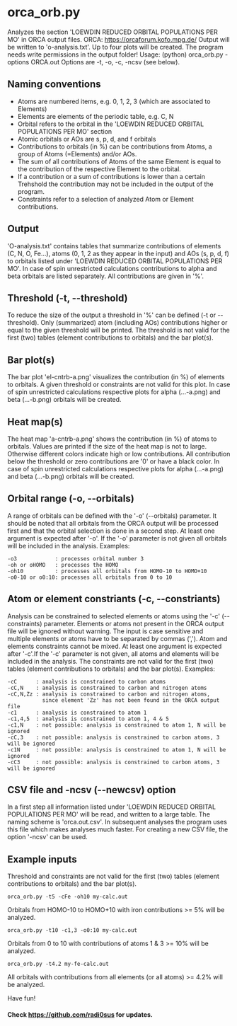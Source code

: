 orca_orb.py 
===========

Analyzes the section 'LOEWDIN REDUCED ORBITAL POPULATIONS PER MO' in ORCA output files.
ORCA: https://orcaforum.kofo.mpg.de/
Output will be written to 'o-analysis.txt'. Up to four plots will be created.
The program needs write permissions in the output folder!
Usage:
    (python) orca_orb.py -options ORCA.out
Options are -t, -o, -c, -ncsv (see below).

Naming conventions
------------------
* Atoms are numbered items, e.g. 0, 1, 2, 3 (which are associated to Elements)
* Elements are elements of the periodic table, e.g. C, N
* Orbital refers to the orbital in the 'LOEWDIN REDUCED ORBITAL POPULATIONS PER MO' section
* Atomic orbitals or AOs are s, p, d, and f orbitals
* Contributions to orbitals (in %) can be contributions from Atoms, a group of Atoms (=Elements) 
  and/or AOs. 
* The sum of all contributions of Atoms of the same Element is equal to the contribution of the respective 
  Element to the orbital.
* If a contribution or a sum of contributions is lower than a certain Trehshold the contribution may
  not be included in the output of the program.
* Constraints refer to a selection of analyzed Atom or Element contributions.

Output
------
'O-analysis.txt' contains tables that summarize contributions of elements (C, N, O, Fe...), 
atoms (0, 1, 2 as they appear in the input) and AOs (s, p, d, f) to orbitals listed under 
'LOEWDIN REDUCED ORBITAL POPULATIONS PER MO'. In case of spin unrestricted calculations 
contributions to alpha and beta orbitals are listed separately. All contributions are given in '%'.

Threshold (-t, --threshold)
---------------------------
To reduce the size of the output a threshold in '%' can be defined (-t or --threshold). Only
(summarized) atom (including AOs) contributions higher or equal to the given threshold will
be printed. The threshold is not valid for the first (two) tables (element contributions to orbitals)
and the bar plot(s).

Bar plot(s)
-----------
The bar plot 'el-cntrb-a.png' visualizes the contribution (in %) of elements to orbitals. A given
threshold or constraints are not valid for this plot. In case of spin unrestricted calculations 
respective plots for alpha (...-a.png) and beta (...-b.png) orbitals will be created.

Heat map(s)
-----------
The heat map 'a-cntrb-a.png' shows the contribution (in %) of atoms to orbitals. Values are printed
if the size of the heat map is not to large. Otherwise different colors indicate high or low 
contributions. All contribution below the threshold or zero contributions are '0' or have a black color.
In case of spin unrestricted calculations respective plots for alpha (...-a.png) and beta (...-b.png) 
orbitals will be created.

Orbital range (-o, --orbitals)
------------------------------
A range of orbitals can be defined with the '-o' (--orbitals) parameter. It should be noted that all
orbitals from the ORCA output will be processed first and that the orbital selection is done in a
second step. 
At least one argument is expected after '-o'. If the '-o' parameter is not given all orbitals will 
be included in the analysis.
Examples:
    
    -o3            : processes orbital number 3
    -oh or oHOMO   : processes the HOMO
    -oh10          : processes all orbitals from HOMO-10 to HOMO+10
    -o0-10 or o0:10: processes all orbitals from 0 to 10
    
Atom or element constriants (-c, --constriants)
-----------------------------------------------
Analysis can be constrained to selected elements or atoms using the '-c' (--constraints) parameter. Elements 
or atoms not present in the ORCA output file will be ignored without warning. The input is case sensitive and  
multiple elements or atoms have to be separated by commas (','). Atom and elements constraints cannot be mixed.
At least one argument is expected after '-c'.If the '-c' parameter is not given, all atoms and elements
will be included in the analysis. The constraints are not valid for the first (two) tables (element contributions 
to orbitals) and the bar plot(s).
Examples:
    
    -cC      : analysis is constrained to carbon atoms
    -cC,N    : analysis is constrained to carbon and nitrogen atoms
    -cC,N,Zz : analysis is constrained to carbon and nitrogen atoms, 
               since element 'Zz' has not been found in the ORCA output file 
    -c1      : analysis is constrained to atom 1
    -c1,4,5  : analysis is constrained to atom 1, 4 & 5
    -c1,N    : not possible: analysis is constrained to atom 1, N will be ignored
    -cC,3    : not possible: analysis is constrained to carbon atoms, 3 will be ignored
    -c1N     : not possible: analysis is constrained to atom 1, N will be ignored
    -cC3     : not possible: analysis is constrained to carbon atoms, 3 will be ignored
    
CSV file and -ncsv (--newcsv) option
------------------------------------
In a first step all information listed under 'LOEWDIN REDUCED ORBITAL POPULATIONS PER MO' will be read,
and written to a large table. The naming scheme is 'orca.out.csv'. In subsequent analyses the program
uses this file which makes analyses much faster. For creating a new CSV file, the option '-ncsv' can be used.

Example inputs
--------------
Threshold and constraints are not valid for the first (two) tables (element contributions to orbitals)
 and the bar plot(s).
 
    orca_orb.py -t5 -cFe -oh10 my-calc.out
    
Orbitals from HOMO-10 to HOMO+10 with iron contributions >= 5% will be analyzed.
    
    orca_orb.py -t10 -c1,3 -o0:10 my-calc.out
    
Orbitals from 0 to 10 with contributions of atoms 1 & 3 >= 10% will be analyzed.
    
    orca_orb.py -t4.2 my-fe-calc.out
    
All orbitals with contributions from all elements (or all atoms) >= 4.2% will be analyzed.   

Have fun!

#### Check https://github.com/radi0sus for updates.

 

